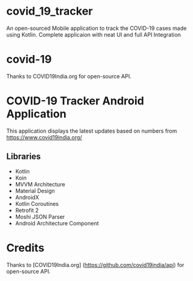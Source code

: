 # covid_19_tracker

An open-sourced Mobile application to track the COVID-19 cases made using Kotlin. Complete applicaion with neat UI and full API Integration

# covid-19
 Thanks to COVID19India.org for open-source API.

# COVID-19 Tracker Android Application
This application displays the latest updates based on numbers from https://www.covid19india.org/

## Libraries
- Kotlin
- Koin
- MVVM Architecture
- Material Design
- AndroidX
- Kotlin Coroutines
- Retrofit 2
- Moshi JSON Parser 
- Android Architecture Component

# Credits
Thanks to [COVID19India.org] (https://github.com/covid19india/api) for open-source API.







